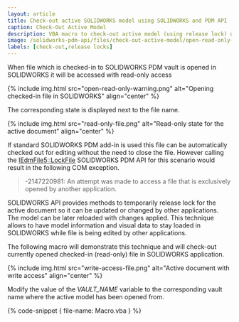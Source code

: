 ```yaml
---
layout: article
title: Check-out active SOLIDWORKS model using SOLIDWORKS and PDM API
caption: Check-Out Active Model
description: VBA macro to check-out active model (using release lock) opened in SOLIDWORKS from PDM vault using SOLIDWORKS and PDM APIs
image: /solidworks-pdm-api/files/check-out-active-model/open-read-only-warning.png
labels: [check-out,release locks]
---
```

When file which is checked-in to SOLIDWORKS PDM vault is opened in SOLIDWORKS it will be accessed with read-only access

{% include img.html src="open-read-only-warning.png" alt="Opening checked-in file in SOLIDWORKS" align="center" %}

The corresponding state is displayed next to the file name.

{% include img.html src="read-only-file.png" alt="Read-only state for the active document" align="center" %}

If standard SOLIDWORKS PDM add-in is used this file can be automatically checked out for editing without the need to close the file. However calling the [IEdmFile5::LockFile](http://help.solidworks.com/2014/english/api/epdmapi/EPDM.Interop.epdm~EPDM.Interop.epdm.IEdmFile5~LockFile.html) SOLIDWORKS PDM API for this scenario would result in the following COM exception.

> -2147220981: An attempt was made to access a file that is exclusively opened by another application.

SOLIDWORKS API provides methods to temporarily release lock for the active document so it can be updated or changed by other applications. The model can be later reloaded with changes applied. This technique allows to have model information and visual data to stay loaded in SOLIDWORKS while file is being edited by other applications.

The following macro will demonstrate this technique and will check-out currently opened checked-in (read-only) file in SOLIDWORKS application.

{% include img.html src="write-access-file.png" alt="Active document with write access" align="center" %}

Modify the value of the *VAULT_NAME* variable to the corresponding vault name where the active model has been opened from.

{% code-snippet { file-name: Macro.vba } %}
